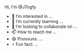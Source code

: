 Hi, I’m @J7ogfy
- 👀 I’m interested in ...
- 🌱 I’m currently learning ...
- 💞️ I’m looking to collaborate on ...
- 📫 How to reach me ...
- 😄 Pronouns: ...
- ⚡ Fun fact: ...

<!---
J7ogfy/J7ogfy is a ✨ special ✨ repository because its `README.md` (this file) appears on your GitHub profile.
You can click the Preview link to take a look at your changes.
--->
